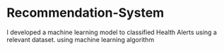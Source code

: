 # Recommendation-System
I developed a machine learning model to classified Health Alerts using a relevant dataset. using machine learning algorithm
